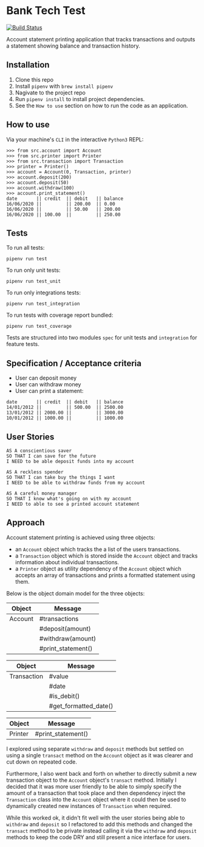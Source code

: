 # Bank Tech Test

[![Build Status](https://travis-ci.com/dpwdec/bank-tech-test.svg?branch=master)](https://travis-ci.com/github/dpwdec/bank-tech-test)

Account statement printing application that tracks transactions and outputs a statement showing balance and transaction history.

## Installation

1. Clone this repo
2. Install `pipenv` with `brew install pipenv`
3. Nagivate to the project repo
4. Run `pipenv install` to install project dependencies.
5. See the `How to use` section on how to run the code as an application.

## How to use
Via your machine's `CLI` in the interactive `Python3` REPL:
```
>>> from src.account import Account
>>> from src.printer import Printer
>>> from src.transaction import Transaction
>>> printer = Printer()
>>> account = Account(0, Transaction, printer)
>>> account.deposit(200)
>>> account.deposit(50)
>>> account.withdraw(100)
>>> account.print_statement()
date       || credit  || debit   || balance
16/06/2020 ||         || 200.00  || 0.00   
16/06/2020 ||         || 50.00   || 200.00 
16/06/2020 || 100.00  ||         || 250.00 
```
## Tests

To run all tests:
```
pipenv run test
```

To run only unit tests:
```
pipenv run test_unit
```

To run only integrations tests:
```
pipenv run test_integration
```

To run tests with coverage report bundled:
```
pipenv run test_coverage
```

Tests are structured into two modules `spec` for unit tests and `integration` for feature tests.

## Specification / Acceptance criteria

- User can deposit money
- User can withdraw money
- User can print a statement:
```
date       || credit  || debit   || balance
14/01/2012 ||         || 500.00  || 2500.00
13/01/2012 || 2000.00 ||         || 3000.00
10/01/2012 || 1000.00 ||         || 1000.00
```

## User Stories
```
AS A conscientious saver
SO THAT I can save for the future
I NEED to be able deposit funds into my account
```

```
AS A reckless spender
SO THAT I can take buy the things I want
I NEED to be able to withdraw funds from my account
```

```
AS A careful money manager
SO THAT I know what's going on with my account
I NEED to able to see a printed account statement
```

## Approach

Account statement printing is achieved using three objects:

- an `Account` object which tracks the a list of the users transactions.
- a `Transaction` object which is stored inside the `Account` object and tracks information about individual transactions.
- a `Printer` object as utility dependency of the `Account` object which accepts an array of transactions and prints a formatted statement using them.

Below is the object domain model for the three objects:

| Object | Message |
| --- | --- |
| Account | #transactions |
| | #deposit(amount) |
| | #withdraw(amount) |
| | #print_statement() |

| Object | Message |
| --- | --- |
| Transaction | #value |
| | #date |
| | #is_debit() |
| | #get_formatted_date() |

| Object | Message |
| --- | --- |
| Printer | #print_statement() |

I explored using separate `withdraw` and `deposit` methods but settled on using a single `transact` method on the `Account` object as it was clearer and cut down on repeated code. 

Furthermore, I also went back and forth on whether to directly submit a new transaction object to the `Account` object's `transact` method. Initially I decided that it was more user friendly to be able to simply specify the amount of a transaction that took place and then dependency inject the `Transaction` class into the `Account` object where it could then be used to dynamically created new instances of `Transaction` when required. 

While this worked ok, it didn't fit well with the user stories being able to `withdraw` and `deposit` so I refactored to add this methods and changed the `transact` method to be private instead calling it via the `withdraw` and `deposit` methods to keep the code DRY and still present a nice interface for users.
